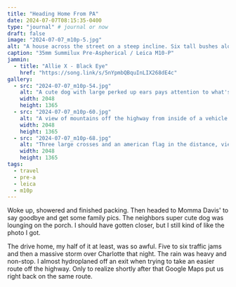 ```yaml
---
title: "Heading Home From PA"
date: 2024-07-07T08:15:35-0400
type: "journal" # journal or now
draft: false
image: "2024-07-07_m10p-5.jpg"
alt: "A house across the street on a steep incline. Six tall bushes along the side of the house, and a seventh is folding over."
caption: "35mm Summilux Pre-Aspherical / Leica M10-P"
jammin:
  - title: "Allie X - Black Eye"
    href: "https://song.link/s/5nYpmbQBquInLIX268dE4c"
gallery:
  - src: "2024-07-07_m10p-54.jpg"
    alt: "A cute dog with large perked up ears pays attention to what's going on outside of his front porch."
    width: 2048
    height: 1365
  - src: "2024-07-07_m10p-60.jpg"
    alt: "A view of mountains off the highway from inside of a vehicle. Reflections of clouds off of the drivers watch face."
    width: 2048
    height: 1365
  - src: "2024-07-07_m10p-68.jpg"
    alt: "Three large crosses and an american flag in the distance, viewed from the passenger seat of a vehicle."
    width: 2048
    height: 1365
tags:
  - travel
  - pre-a
  - leica
  - m10p
---
```


Woke up, showered and finished packing. Then headed to Momma Davis' to say goodbye and get some family pics. The neighbors super cute dog was lounging on the porch. I should have gotten closer, but I still kind of like the photo I got.

The drive home, my half of it at least, was so awful. Five to six traffic jams and then a massive storm over Charlotte that night. The rain was heavy and non-stop. I almost hydroplaned off an exit when trying to take an easier route off the highway. Only to realize shortly after that Google Maps put us right back on the same route.
